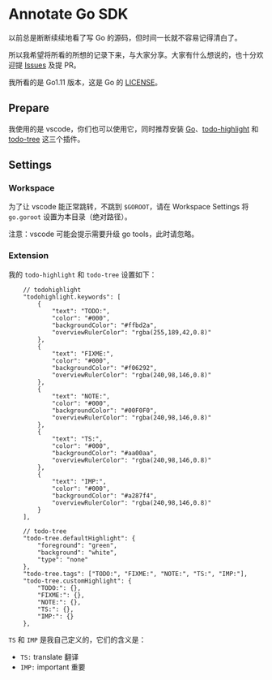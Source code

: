 # Annotate Go SDK

以前总是断断续续地看了写 Go 的源码，但时间一长就不容易记得清白了。

所以我希望将所看的所想的记录下来，与大家分享。大家有什么想说的，也十分欢迎提 [Issues](https://github.com/lizebang/annotate-go-sdk/issues/new) 及提 PR。

我所看的是 Go1.11 版本，这是 Go 的 [LICENSE](./GO-LICENSE)。

## Prepare

我使用的是 vscode，你们也可以使用它，同时推荐安装 [Go](https://marketplace.visualstudio.com/items?itemName=ms-vscode.Go)、[todo-highlight](https://marketplace.visualstudio.com/items?itemName=wayou.vscode-todo-highlight) 和 [todo-tree](https://marketplace.visualstudio.com/items?itemName=Gruntfuggly.todo-tree) 这三个插件。

## Settings

### Workspace 

为了让 vscode 能正常跳转，不跳到 `$GOROOT`，请在 Workspace Settings 将 `go.goroot` 设置为本目录（绝对路径）。

注意：vscode 可能会提示需要升级 go tools，此时请忽略。

### Extension

我的 `todo-highlight` 和 `todo-tree` 设置如下：

```settings
	// todohighlight
	"todohighlight.keywords": [
		{
			"text": "TODO:",
			"color": "#000",
			"backgroundColor": "#ffbd2a",
			"overviewRulerColor": "rgba(255,189,42,0.8)"
		},
		{
			"text": "FIXME:",
			"color": "#000",
			"backgroundColor": "#f06292",
			"overviewRulerColor": "rgba(240,98,146,0.8)"
		},
		{
			"text": "NOTE:",
			"color": "#000",
			"backgroundColor": "#00F0F0",
			"overviewRulerColor": "rgba(240,98,146,0.8)"
		},
		{
			"text": "TS:",
			"color": "#000",
			"backgroundColor": "#aa00aa",
			"overviewRulerColor": "rgba(240,98,146,0.8)"
		},
		{
			"text": "IMP:",
			"color": "#000",
			"backgroundColor": "#a287f4",
			"overviewRulerColor": "rgba(240,98,146,0.8)"
		}
	],

	// todo-tree
	"todo-tree.defaultHighlight": {
		"foreground": "green",
		"background": "white",
		"type": "none"
	},
	"todo-tree.tags": ["TODO:", "FIXME:", "NOTE:", "TS:", "IMP:"],
	"todo-tree.customHighlight": {
		"TODO:": {},
		"FIXME:": {},
		"NOTE:": {},
		"TS:": {},
		"IMP:": {}
	},
```

`TS` 和 `IMP` 是我自己定义的，它们的含义是：

- `TS:` translate 翻译
- `IMP:` important 重要

